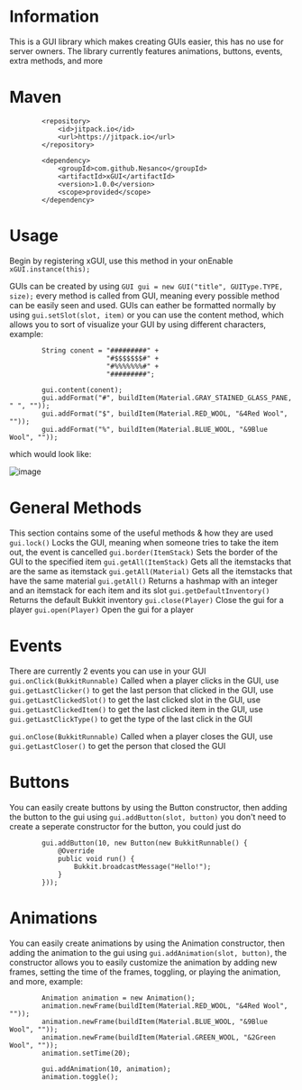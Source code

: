 # Information
This is a GUI library which makes creating GUIs easier, this has no use for server owners. The library currently features animations, buttons, events, extra methods, and more

# Maven
```
        <repository>
            <id>jitpack.io</id>
            <url>https://jitpack.io</url>
        </repository>
```

```
        <dependency>
            <groupId>com.github.Nesanco</groupId>
            <artifactId>xGUI</artifactId>
            <version>1.0.0</version>
            <scope>provided</scope>
        </dependency>
```

# Usage
Begin by registering xGUI, use this method in your onEnable
```xGUI.instance(this);```

GUIs can be created by using ```GUI gui = new GUI("title", GUIType.TYPE, size);``` every method is called from GUI, meaning every possible method can be easily seen and used. GUIs can eather be formatted normally by using ```gui.setSlot(slot, item)``` or you can use the content method, which allows you to sort of visualize your GUI by using different characters, example:
```
        String conent = "#########" +
                        "#$$$$$$$#" +
                        "#%%%%%%%#" +
                        "#########";
                        
        gui.content(conent);
        gui.addFormat("#", buildItem(Material.GRAY_STAINED_GLASS_PANE, " ", ""));
        gui.addFormat("$", buildItem(Material.RED_WOOL, "&4Red Wool", ""));
        gui.addFormat("%", buildItem(Material.BLUE_WOOL, "&9Blue Wool", ""));
```
        
which would look like:

![image](https://user-images.githubusercontent.com/80917510/196790942-8371e4b0-7b3b-463c-ba87-752eb0dffbb9.png)

# General Methods
This section contains some of the useful methods & how they are used
```gui.lock()``` Locks the GUI, meaning when someone tries to take the item out, the event is cancelled
```gui.border(ItemStack)``` Sets the border of the GUI to the specified item
```gui.getAll(ItemStack)``` Gets all the itemstacks that are the same as itemstack
```gui.getAll(Material)``` Gets all the itemstacks that have the same material
```gui.getAll()``` Returns a hashmap with an integer and an itemstack for each item and its slot
```gui.getDefaultInventory()``` Returns the default Bukkit inventory
```gui.close(Player)``` Close the gui for a player
```gui.open(Player)``` Open the gui for a player

# Events
There are currently 2 events you can use in your GUI
```gui.onClick(BukkitRunnable)``` Called when a player clicks in the GUI, use ``gui.getLastClicker()`` to get the last person that clicked in the GUI, use ``gui.getLastClickedSlot()`` to get the last clicked slot in the GUI, use ``gui.getLastClickedItem()`` to get the last clicked item in the GUI, use ``gui.getLastClickType()`` to get the type of the last click in the GUI

```gui.onClose(BukkitRunnable)``` Called when a player closes the GUI, use ``gui.getLastCloser()`` to get the person that closed the GUI

# Buttons
You can easily create buttons by using the Button constructor, then adding the button to the gui using ``gui.addButton(slot, button)`` you don't need to create a seperate constructor for the button, you could just do 
```
        gui.addButton(10, new Button(new BukkitRunnable() {
            @Override
            public void run() {
                Bukkit.broadcastMessage("Hello!");
            }
        }));
```

# Animations
You can easily create animations by using the Animation constructor, then adding the animation to the gui using ``gui.addAnimation(slot, button)``, the constructor allows you to easily customize the animation by adding new frames, setting the time of the frames, toggling, or playing the animation, and more, example:
```
        Animation animation = new Animation();
        animation.newFrame(buildItem(Material.RED_WOOL, "&4Red Wool", ""));
        animation.newFrame(buildItem(Material.BLUE_WOOL, "&9Blue Wool", ""));
        animation.newFrame(buildItem(Material.GREEN_WOOL, "&2Green Wool", ""));
        animation.setTime(20);
        
        gui.addAnimation(10, animation);
        animation.toggle();
```

